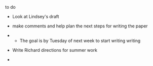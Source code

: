 to do

- Look at Lindsey's draft
- make comments and help plan the next steps for writing the paper 
- - The goal is by Tuesday of next week to start writing writing 

- Write Richard directions for summer work 
- 
